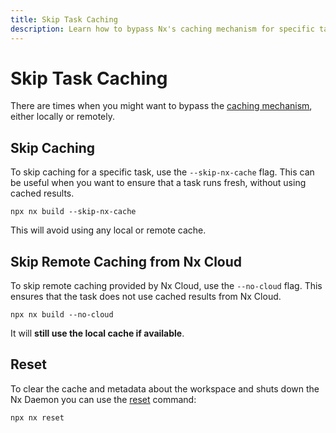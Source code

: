 ```yaml
---
title: Skip Task Caching
description: Learn how to bypass Nx's caching mechanism for specific tasks, skip remote caching from Nx Cloud, and reset the cache when needed.
---
```


# Skip Task Caching

There are times when you might want to bypass the [caching mechanism](/features/cache-task-results), either locally or remotely.

## Skip Caching

To skip caching for a specific task, use the `--skip-nx-cache` flag. This can be useful when you want to ensure that a task runs fresh, without using cached results.

```shell
npx nx build --skip-nx-cache
```

This will avoid using any local or remote cache.

## Skip Remote Caching from Nx Cloud

To skip remote caching provided by Nx Cloud, use the `--no-cloud` flag. This ensures that the task does not use cached results from Nx Cloud.

```shell
npx nx build --no-cloud
```

It will **still use the local cache if available**.

## Reset

To clear the cache and metadata about the workspace and shuts down the Nx Daemon you can use the [reset](/nx-api/nx/documents/reset) command:

```shell
npx nx reset
```
